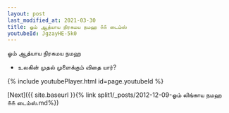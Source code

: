 ```yaml
---
layout: post
last_modified_at: 2021-03-30
title: ஓம் ஆத்யாய நிரகமய நமஹ ௧௧ டைம்ஸ்
youtubeId: JgzayHE-5k0
---
```

 
 
 ஓம் ஆத்யாய நிரகமய நமஹ  
 
 -  உலகின் முதல் முளைக்கும் விதை யார்? 
 
  
 
  
 
 
 
 
 
 


{% include youtubePlayer.html id=page.youtubeId %}
 
[Next]({{ site.baseurl }}{% link  split1/_posts/2012-12-09-ஓம் லிங்காய நமஹ ௧௧ டைம்ஸ்.md%})
 
